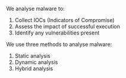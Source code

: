 We analyse malware to:
1. Collect IOCs (Indicators of Compromise)
2. Assess the impact of successful execution
3. Identify any vulnerabilities present

We use three methods to analyse malware:
1. Static analysis
2. Dynamic analysis
3. Hybrid analysis

